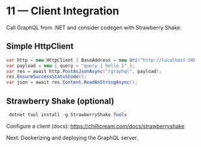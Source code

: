 # 11 — Client Integration

Call GraphQL from .NET and consider codegen with Strawberry Shake.

## Simple HttpClient
```csharp
var http = new HttpClient { BaseAddress = new Uri("http://localhost:5000") };
var payload = new { query = "query { hello }" };
var res = await http.PostAsJsonAsync("/graphql", payload);
res.EnsureSuccessStatusCode();
var json = await res.Content.ReadAsStringAsync();
```

## Strawberry Shake (optional)
```powershell
 dotnet tool install -g StrawberryShake.Tools
```

Configure a client (docs): https://chillicream.com/docs/strawberryshake

Next: Dockerizing and deploying the GraphQL server.

